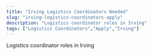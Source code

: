 ```yaml
---
title: "Irving Logistics Coordinators Needed"
slug: "irving-logistics-coordinators-apply"
description: "Logistics coordinator roles in Irving"
tags: ["Logistics Coordinators","Apply","Irving"]
---
```


Logistics coordinator roles in Irving
